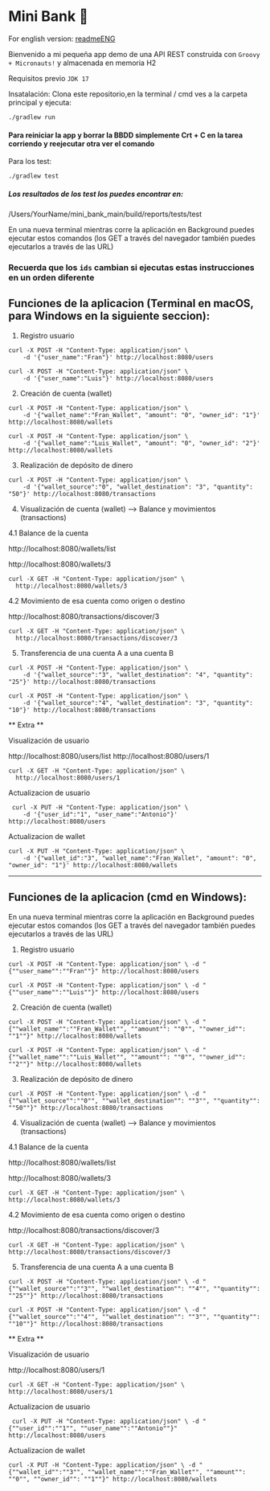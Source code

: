 # Mini Bank 🏦

For english version: [readmeENG](https://github.com/victorma17/mini_bank_v3/blob/main/readmeENG.md)

Bienvenido a mi pequeña app demo de una API REST construida con `Groovy + Micronauts!` y almacenada en memoria H2

Requisitos previo `JDK 17`

Insatalación: Clona este repositorio,en la terminal / cmd ves a la carpeta principal y ejecuta: 
```shell
./gradlew run 
```
#### Para reiniciar la app y borrar la BBDD simplemente Crt + C en la tarea corriendo y reejecutar otra ver el comando
Para los test:
```shell
./gradlew test
```
##### Los resultados de los test los puedes encontrar en:
/Users/YourName/mini_bank_main/build/reports/tests/test

En una nueva terminal mientras corre la aplicación en Background puedes ejecutar estos comandos (los GET a través del navegador también puedes ejecutarlos a través de las URL)
### Recuerda que los `ids` cambian si ejecutas estas instrucciones en un orden diferente

## Funciones de la aplicacion (Terminal en macOS, para Windows en la siguiente seccion):

1. Registro usuario

```shell
curl -X POST -H "Content-Type: application/json" \
    -d '{"user_name":"Fran"}' http://localhost:8080/users
```
```shell
curl -X POST -H "Content-Type: application/json" \
    -d '{"user_name":"Luis"}' http://localhost:8080/users
```

2. Creación de cuenta (wallet)
```shell
curl -X POST -H "Content-Type: application/json" \
    -d '{"wallet_name":"Fran_Wallet", "amount": "0", "owner_id": "1"}' http://localhost:8080/wallets
```
```shell 
curl -X POST -H "Content-Type: application/json" \
    -d '{"wallet_name":"Luis_Wallet", "amount": "0", "owner_id": "2"}' http://localhost:8080/wallets
```


3. Realización de depósito de dinero
```shell
curl -X POST -H "Content-Type: application/json" \
    -d '{"wallet_source":"0", "wallet_destination": "3", "quantity": "50"}' http://localhost:8080/transactions
```

4. Visualización de cuenta (wallet) --> Balance y movimientos (transactions)

4.1 Balance de la cuenta

http://localhost:8080/wallets/list

http://localhost:8080/wallets/3
```shell
curl -X GET -H "Content-Type: application/json" \
  http://localhost:8080/wallets/3
```

4.2 Movimiento de esa cuenta como origen o destino

http://localhost:8080/transactions/discover/3
```shell
curl -X GET -H "Content-Type: application/json" \
  http://localhost:8080/transactions/discover/3
```

5. Transferencia de una cuenta A a una cuenta B
```shell
curl -X POST -H "Content-Type: application/json" \
    -d '{"wallet_source":"3", "wallet_destination": "4", "quantity": "25"}' http://localhost:8080/transactions
```
```shell
curl -X POST -H "Content-Type: application/json" \
    -d '{"wallet_source":"4", "wallet_destination": "3", "quantity": "10"}' http://localhost:8080/transactions
```


** Extra **

Visualización de usuario

http://localhost:8080/users/list
http://localhost:8080/users/1
```shell
curl -X GET -H "Content-Type: application/json" \
  http://localhost:8080/users/1
```

Actualizacion de usuario
```shell
 curl -X PUT -H "Content-Type: application/json" \
    -d '{"user_id":"1", "user_name":"Antonio"}' http://localhost:8080/users
```

Actualizacion de wallet
```shell
curl -X PUT -H "Content-Type: application/json" \
    -d '{"wallet_id":"3", "wallet_name":"Fran_Wallet", "amount": "0", "owner_id": "1"}' http://localhost:8080/wallets
```
---

## Funciones de la aplicacion (cmd en Windows):

En una nueva terminal mientras corre la aplicación en Background puedes ejecutar estos comandos (los GET a través del navegador también puedes ejecutarlos a través de las URL)

1. Registro usuario

```shell
curl -X POST -H "Content-Type: application/json" \ -d "{""user_name"":""Fran""}" http://localhost:8080/users
```
```shell
curl -X POST -H "Content-Type: application/json" \ -d "{""user_name"":""Luis""}" http://localhost:8080/users
```

2. Creación de cuenta (wallet)
```shell
curl -X POST -H "Content-Type: application/json" \ -d "{""wallet_name"":""Fran_Wallet"", ""amount"": ""0"", ""owner_id"": ""1""}" http://localhost:8080/wallets
```
```shell 
curl -X POST -H "Content-Type: application/json" \ -d "{""wallet_name"":""Luis_Wallet"", ""amount"": ""0"", ""owner_id"": ""2""}" http://localhost:8080/wallets
```

3. Realización de depósito de dinero
```shell
curl -X POST -H "Content-Type: application/json" \ -d "{""wallet_source"":""0"", ""wallet_destination"": ""3"", ""quantity"": ""50""}" http://localhost:8080/transactions
```

4. Visualización de cuenta (wallet) --> Balance y movimientos (transactions)

4.1 Balance de la cuenta

http://localhost:8080/wallets/list

http://localhost:8080/wallets/3
```shell
curl -X GET -H "Content-Type: application/json" \ http://localhost:8080/wallets/3
```

4.2 Movimiento de esa cuenta como origen o destino

http://localhost:8080/transactions/discover/3
```shell
curl -X GET -H "Content-Type: application/json" \ http://localhost:8080/transactions/discover/3
```

5. Transferencia de una cuenta A a una cuenta B
```shell
curl -X POST -H "Content-Type: application/json" \ -d "{""wallet_source"":""3"", ""wallet_destination"": ""4"", ""quantity"": ""25""}" http://localhost:8080/transactions
```
```shell
curl -X POST -H "Content-Type: application/json" \ -d "{""wallet_source"":""4"", ""wallet_destination"": ""3"", ""quantity"": ""10""}" http://localhost:8080/transactions
```

** Extra **

Visualización de usuario

http://localhost:8080/users/1
```shell
curl -X GET -H "Content-Type: application/json" \ http://localhost:8080/users/1
```

Actualizacion de usuario
```shell
 curl -X PUT -H "Content-Type: application/json" \ -d "{""user_id"":""1"", ""user_name"":""Antonio""}" http://localhost:8080/users
```

Actualizacion de wallet
```shell
curl -X PUT -H "Content-Type: application/json" \ -d "{""wallet_id"":""3"", ""wallet_name"":""Fran_Wallet"", ""amount"": ""0"", ""owner_id"": ""1""}" http://localhost:8080/wallets
```
